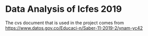 # Data Analysis of Icfes 2019

The cvs document that is used in the project comes from https://www.datos.gov.co/Educaci-n/Saber-11-2019-2/ynam-yc42
